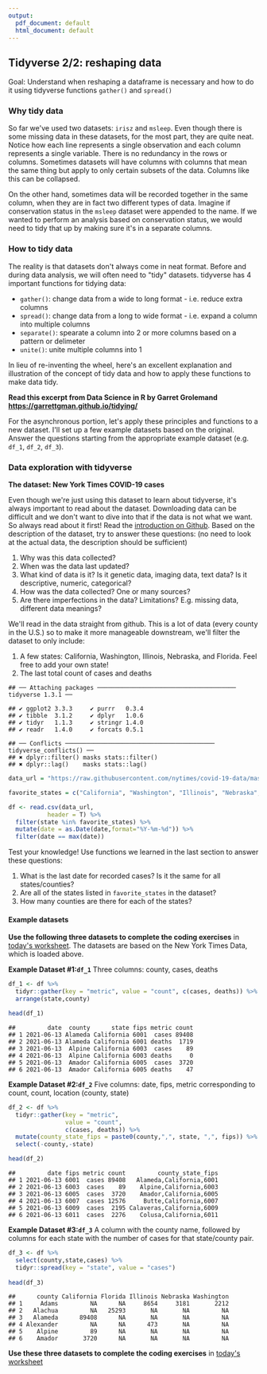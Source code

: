 ```yaml
---
output:
  pdf_document: default
  html_document: default
---
```

## Tidyverse 2/2: reshaping data

Goal: Understand when reshaping a dataframe is necessary and how to do it using tidyverse functions `gather()` and `spread()`


### Why tidy data

So far we've used two datasets: `irisz` and `msleep`. Even though there is some missing data in these datasets, for the most part, they are quite neat. Notice how each line represents a single observation and each column represents a single variable. There is no redundancy in the rows or columns. Sometimes datasets will have columns with columns that mean the same thing but apply to only certain subsets of the data. Columns like this can be collapsed.

On the other hand, sometimes data will be recorded together in the same column, when they are in fact two different types of data. Imagine if conservation status in the `msleep` dataset were appended to the name. If we wanted to perform an analysis based on conservation status, we would need to tidy that up by making sure it's in a separate columns.


### How to tidy data

The reality is that datasets don't always come in neat format. Before and during data analysis, we will often need to "tidy" datasets. tidyverse has 4 important functions for tidying data:

- `gather()`: change data from a wide to long format - i.e. reduce extra columns
- `spread()`: change data from a long to wide format - i.e. expand a column into multiple columns
- `separate()`: spearate a column into 2 or more columns based on a pattern or delimeter
- `unite()`: unite multiple columns into 1


In lieu of re-inventing the wheel, here's an excellent explanation and illustration of the concept of tidy data and how to apply these functions to make data tidy.

**Read this excerpt from Data Science in R by Garret Grolemand https://garrettgman.github.io/tidying/**

For the asynchronous portion, let's apply these principles and functions to a new dataset. I'll set up a few example datasets based on the original. Answer the questions starting from the appropriate example dataset (e.g. `df_1`, `df_2`, `df_3`).

### Data exploration with tidyverse

**The dataset: New York Times COVID-19 cases**

Even though we're just using this dataset to learn about tidyverse, it's always important to read about the dataset. Downloading data can be difficult and we don't want to dive into that if the data is not what we want. So always read about it first! Read the [introduction on Github](https://github.com/nytimes/covid-19-data). Based on the description of the dataset, try to answer these questions: (no need to look at the actual data, the description should be sufficient)

1. Why was this data collected? 
2. When was the data last updated?
3. What kind of data is it? Is it genetic data, imaging data, text data? Is it descriptive, numeric, categorical? 
4. How was the data collected? One or many sources? 
5. Are there imperfections in the data? Limitations? E.g. missing data, different data meanings?

We'll read in the data straight from github. This is a lot of data (every county in the U.S.) so to make it more manageable downstream, we'll filter the dataset to only include:

1. A few states: California, Washington, Illinois, Nebraska, and Florida. Feel free to add your own state!
2. The last total count of cases and deaths



```
## ── Attaching packages ─────────────────────────────────────── tidyverse 1.3.1 ──
```

```
## ✔ ggplot2 3.3.3     ✔ purrr   0.3.4
## ✔ tibble  3.1.2     ✔ dplyr   1.0.6
## ✔ tidyr   1.1.3     ✔ stringr 1.4.0
## ✔ readr   1.4.0     ✔ forcats 0.5.1
```

```
## ── Conflicts ────────────────────────────────────────── tidyverse_conflicts() ──
## ✖ dplyr::filter() masks stats::filter()
## ✖ dplyr::lag()    masks stats::lag()
```



```r
data_url = "https://raw.githubusercontent.com/nytimes/covid-19-data/master/us-counties.csv"

favorite_states = c("California", "Washington", "Illinois", "Nebraska",  "Florida")

df <- read.csv(data_url,
           header = T) %>%
  filter(state %in% favorite_states) %>%
  mutate(date = as.Date(date,format="%Y-%m-%d")) %>%
  filter(date == max(date))
```

Test your knowledge! Use functions we learned in the last section to answer these questions:

1. What is the last date for recorded cases? Is it the same for all states/counties?
2. Are all of the states listed in `favorite_states` in the dataset?
3. How many counties are there for each of the states?

#### Example datasets

**Use the following three datasets to complete the coding exercises** in [today's worksheet](https://github.com/darachm/dll-r/blob/main/worksheets/dll-r_Day4_Lab.Rmd).
The datasets are based on the New York Times Data, which is loaded above. 

**Example Dataset #1:`df_1`**
Three columns: county, cases, deaths


```r
df_1 <- df %>%
  tidyr::gather(key = "metric", value = "count", c(cases, deaths)) %>%
  arrange(state,county)

head(df_1)
```

```
##         date  county      state fips metric count
## 1 2021-06-13 Alameda California 6001  cases 89408
## 2 2021-06-13 Alameda California 6001 deaths  1719
## 3 2021-06-13  Alpine California 6003  cases    89
## 4 2021-06-13  Alpine California 6003 deaths     0
## 5 2021-06-13  Amador California 6005  cases  3720
## 6 2021-06-13  Amador California 6005 deaths    47
```

**Example Dataset #2:`df_2`**
Five columns: date, fips, metric corresponding to count, count, location (county, state)


```r
df_2 <- df %>%
  tidyr::gather(key = "metric", 
                value = "count", 
                c(cases, deaths)) %>%
  mutate(county_state_fips = paste0(county,",", state, ",", fips)) %>%
  select(-county,-state)

head(df_2)
```

```
##         date fips metric count         county_state_fips
## 1 2021-06-13 6001  cases 89408   Alameda,California,6001
## 2 2021-06-13 6003  cases    89    Alpine,California,6003
## 3 2021-06-13 6005  cases  3720    Amador,California,6005
## 4 2021-06-13 6007  cases 12576     Butte,California,6007
## 5 2021-06-13 6009  cases  2195 Calaveras,California,6009
## 6 2021-06-13 6011  cases  2276    Colusa,California,6011
```

**Example Dataset #3:`df_3`**
A column with the county name, followed by columns for each state with the number of cases for that state/county pair.


```r
df_3 <- df %>%
  select(county,state,cases) %>%
  tidyr::spread(key = "state", value = "cases")
  
head(df_3)
```

```
##      county California Florida Illinois Nebraska Washington
## 1     Adams         NA      NA     8654     3181       2212
## 2   Alachua         NA   25293       NA       NA         NA
## 3   Alameda      89408      NA       NA       NA         NA
## 4 Alexander         NA      NA      473       NA         NA
## 5    Alpine         89      NA       NA       NA         NA
## 6    Amador       3720      NA       NA       NA         NA
```


**Use these three datasets to complete the coding exercises** in [today's worksheet](https://github.com/darachm/dll-r/blob/main/worksheets/dll-r_Day4_Lab.Rmd)


